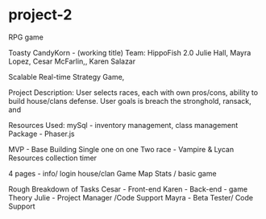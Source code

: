 # project-2
RPG game 

Toasty CandyKorn - (working title)
Team: HippoFish 2.0
Julie Hall, Mayra Lopez, Cesar McFarlin,, Karen Salazar

Scalable Real-time Strategy Game, 

Project Description:
User selects races, each with own pros/cons, ability to build house/clans defense.  User goals is breach the stronghold, ransack, and


Resources Used:
mySql - inventory management, class management
Package - Phaser.js

MVP - 
Base Building 
Single one on one 
Two race - Vampire & Lycan
Resources collection timer 

4 pages - 
info/ login 
house/clan 
Game Map
Stats / basic game

Rough Breakdown of Tasks
Cesar - Front-end
Karen - Back-end - game Theory
Julie - Project Manager /Code Support
Mayra - Beta Tester/ Code Support



